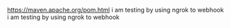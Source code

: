 https://maven.apache.org/pom.html
i am testing by using ngrok to webhook
i am testing by using ngrok to webhook
